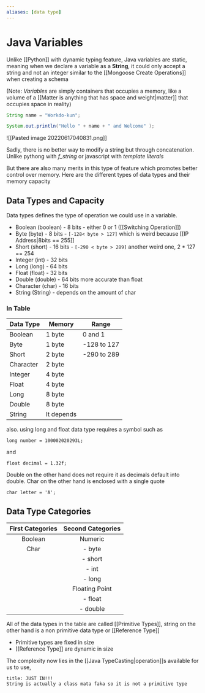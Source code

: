```yaml
---
aliases: [data type]
---
```

# Java Variables
Unlike [[Python]] with dynamic typing feature, Java variables are static, meaning when we declare a variable as a **String**, it could only accept a string and not an integer similar to the [[Mongoose Create Operations]] when creating a schema

(Note: *Variables* are simply containers that occupies a memory, like a volume of a [[Matter is anything that has space and weight|matter]] that occupies space in reality)

```java
String name = "Workdo-kun";

System.out.println("Hello " + name + " and Welcome" );
```

![[Pasted image 20220617040831.png]]

Sadly, there is no better way to modify a string but through concatenation. Unlike pythong with *f_string* or javascript with *template literals*

But there are also many merits in this type of feature which promotes better control over memory. Here are the different types of data types and their memory capacity

## Data Types and Capacity
Data types defines the type of operation we could use in a variable.

- Boolean (boolean) - 8 bits - either 0 or 1 ([[Switching Operation]])
- Byte (byte) - 8 bits - `[-128< byte > 127]` which is weird because [[IP Address|8bits == 255]]
- Short (short) - 16 bits - `[-290 < byte > 289]` another weird one, 2 * 127 == 254
- Integer (int) - 32 bits
- Long (long) - 64 bits
- Float (float) - 32 bits 
- Double (double) - 64 bits more accurate than float
- Character (char) - 16 bits
- String (String) - depends on the amount of char

### In Table

| Data Type | Memory | Range         |
| --------- | ------ | ------------- |
| Boolean   | 1 byte | 0 and 1       |
| Byte      | 1 byte | -128 to 127   |
| Short     | 2 byte | -290   to 289 |
| Character | 2 byte |               |
| Integer   | 4 byte |               |
| Float     | 4 byte |               |
| Long      | 8 byte |               |
| Double    | 8 byte |               |
| String    | It depends       |               |


also. using long and float data type requires a symbol such as
```
long number = 100002020293L;
```

and
```
float decimal = 1.32f;
```

Double on the other hand does not require it as decimals default into double. 
Char on the other hand is enclosed with a single quote
```
char letter = 'A';
```

## Data Type Categories
| First Categories | Second Categories |
|:----------------:|:-----------------:|
|     Boolean      |      Numeric      |
|       Char       |      - byte       |
|                  |      - short      |
|                  |       - int       |
|                  |      - long       |
|                  |  Floating Point   |
|                  |      - float      |
|                  |     - double      |

All of the data types in the table are called [[Primitive Types]], string on the other hand is a non primitive data type or [[Reference Type]]
- Primitive types are fixed in size
- [[Reference Type]] are dynamic in size

The complexity now lies in the [[Java TypeCasting|operation]]s available for us to use, 

```ad-Notice
title: JUST IN!!!
String is actually a class mata faka so it is not a primitive type

```

